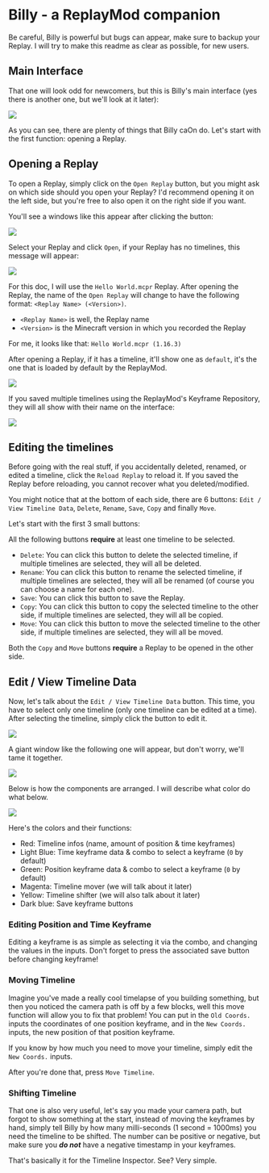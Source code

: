 # Billy - a ReplayMod companion

Be careful, Billy is powerful but bugs can appear, make sure to backup your Replay.
I will try to make this readme as clear as possible, for new users.

## Main Interface

That one will look odd for newcomers, but this is Billy's main interface (yes there is another one, but we'll look at it later):

![](docs/main_interface.png)

As you can see, there are plenty of things that Billy caOn do. Let's start with the first function: opening a Replay.

## Opening a Replay

To open a Replay, simply click on the `Open Replay` button, but you might ask on which side should you open your Replay? I'd recommend opening it on the left side, but you're free to also open it on the right side if you want.

You'll see a windows like this appear after clicking the button:

![](docs/open_replay.png)

Select your Replay and click `Open`, if your Replay has no timelines, this message will appear:

![](docs/no_timelines_error.png)

For this doc, I will use the `Hello World.mcpr` Replay. After opening the Replay, the name of the `Open Replay` will change to have the following format: `<Replay Name> (<Version>)`.

- `<Replay Name>` is well, the Replay name
- `<Version>` is the Minecraft version in which you recorded the Replay

For me, it looks like that: `Hello World.mcpr (1.16.3)`

After opening a Replay, if it has a timeline, it'll show one as `default`, it's the one that is loaded by default by the ReplayMod.

![](docs/timelines_list_1.png)

If you saved multiple timelines using the ReplayMod's Keyframe Repository, they will all show with their name on the interface:

![](docs/timelines_list_2.png)

## Editing the timelines

Before going with the real stuff, if you accidentally deleted, renamed, or edited a timeline, click the `Reload Replay` to reload it. If you saved the Replay before reloading, you cannot recover what you deleted/modified.

You might notice that at the bottom of each side, there are 6 buttons: `Edit / View Timeline Data`, `Delete`, `Rename`, `Save`, `Copy` and finally `Move`.

Let's start with the first 3 small buttons:

All the following buttons **require** at least one timeline to be selected.
- `Delete`: You can click this button to delete the selected timeline, if multiple timelines are selected, they will all be deleted.
- `Rename`: You can click this button to rename the selected timeline, if multiple timelines are selected, they will all be renamed (of course you can choose a name for each one).
- `Save`: You can click this button to save the Replay.
- `Copy`: You can click this button to copy the selected timeline to the other side, if multiple timelines are selected, they will all be copied.
- `Move`: You can click this button to move the selected timeline to the other side, if multiple timelines are selected, they will all be moved. 

Both the `Copy` and `Move` buttons **require** a Replay to be opened in the other side.

## Edit / View Timeline Data

Now, let's talk about the `Edit / View Timeline Data` button. This time, you have to select only one timeline (only one timeline can be edited at a time). After selecting the timeline, simply click the button to edit it.

![](docs/menu_before_editing_timeline.png)

A giant window like the following one will appear, but don't worry, we'll tame it together.

![](docs/editing_timeline_interface.png)

Below is how the components are arranged. I will describe what color do what below.

![](docs/editing_timeline_interface_described.png)

Here's the colors and their functions:
- Red: Timeline infos (name, amount of position & time keyframes)
- Light Blue: Time keyframe data & combo to select a keyframe (`0` by default)
- Green: Position keyframe data & combo to select a keyframe (`0` by default)
- Magenta: Timeline mover (we will talk about it later)
- Yellow: Timeline shifter (we will also talk about it later)
- Dark blue: Save keyframe buttons

### Editing Position and Time Keyframe

Editing a keyframe is as simple as selecting it via the combo, and changing the values in the inputs. Don't forget to press the associated save button before changing keyframe!

### Moving Timeline

Imagine you've made a really cool timelapse of you building something, but then you noticed the camera path is off by a few blocks, well this move function will allow you to fix that problem!
You can put in the `Old Coords.` inputs the coordinates of one position keyframe, and in the `New Coords.` inputs, the new position of that position keyframe.

If you know by how much you need to move your timeline, simply edit the `New Coords.` inputs.

After you're done that, press `Move Timeline`.

### Shifting Timeline

That one is also very useful, let's say you made your camera path, but forgot to show something at the start, instead of moving the keyframes by hand, simply tell Billy by how many milli-seconds (1 second = 1000ms) you need the timeline to be shifted.
The number can be positive or negative, but make sure you ***do not*** have a negative timestamp in your keyframes.

That's basically it for the Timeline Inspector. See? Very simple.